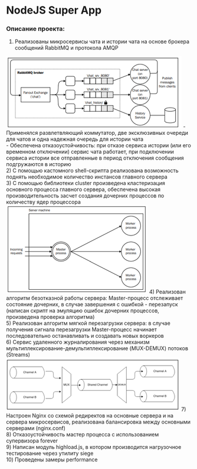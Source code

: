 # NodeJS Super App

### Описание проекта:

1) Реализованы микросервисы чата и истории чата на основе брокера сообщений RabbitMQ и протокола AMQP
<img src="https://github.com/Andrey123815/node_js_super_app/blob/main/assets/readme_1.png">
- Применялся развлетвляющий коммутатор, две эксклюзивных очереди для чатов и одна надежная очередь для истории чата
<br />
- Обеспечена отказоустойчивость: при отказе сервиса истории (или его временном отключении) сервис чата работает, при подключении сервиса истории все отправленные в период отключения сообщения подгружаются в историю
<br />
2) С помощью кастомного shell-скрипта реализована возможность поднять необходимое количество инстансов главного сервера
<br />
3) С помощью библиотеки cluster произведена кластеризация основного процесса главного сервера, обеспечена высокая производительность засчет создания дочерних процессов по количеству ядер процессора
<img src="https://github.com/Andrey123815/node_js_super_app/blob/main/assets/readme_2.png">
4) Реализован алгоритм безотказной работы сервера: Master-процесс отслеживает состояние дочерних, в случае завершения с ошибкой - перезапуск (написан скрипт на эмуляцию ошибок дочерних процессов, произведена проверка алгоритма)
<br />
5) Реализован алгоритм мягкой перезагрузки сервера: в случае получения сигнала перезагрузки Master-процесс начинает последовательно останавливать и создавать новых воркеров
<br />
6) Сервис удаленного журналирования через механизм мультиплексирование-демультиплексирование (MUX-DEMUX) потоков (Streams)
<img src="https://github.com/Andrey123815/node_js_super_app/blob/main/assets/readme_3.png">
7) Настроен Nginx со схемой редиректов на основные сервера и на сервера микросервисов, реализована балансировка между основными серверами (nginx.conf)
<br />
8) Отказоустойчивость мастер процесса с использованием супервизора forever
<br />
9) Написан модуль highload.js, в котором производится нагрузочное тестирование через утилиту siege
<br />
10) Проведены замеры performance
<br />
